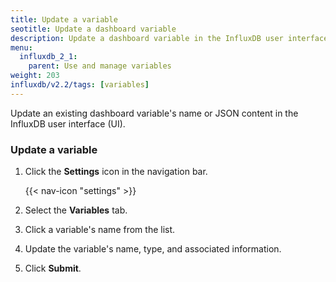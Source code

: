 ```yaml
---
title: Update a variable
seotitle: Update a dashboard variable
description: Update a dashboard variable in the InfluxDB user interface.
menu:
  influxdb_2_1:
    parent: Use and manage variables
weight: 203
influxdb/v2.2/tags: [variables]
---
```


Update an existing dashboard variable's name or JSON content in the InfluxDB user interface (UI).

### Update a variable

1. Click the **Settings** icon in the navigation bar.

    {{< nav-icon "settings" >}}

2. Select the **Variables** tab.
3. Click a variable's name from the list.
4. Update the variable's name, type, and associated information.
5. Click **Submit**.
